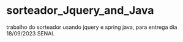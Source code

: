# sorteador_Jquery_and_Java

trabalho do sorteador usando jquery e spring java, para entrega dia 18/09/2023 SENAI.
